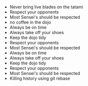 * Never bring live blades on the tatami
 * Respect your opponents
 * Most Sensei's should be respected
 * no coffee in the dojo
 * Always be on time
 * Always take off your shoes
 * Keep the dojo tidy
 * Respect your opponents
 * Most Sensei's should be respected
* Always be on time
* Always take off your shoes
* Keep the dojo tidy
* Respect your opponents
* Most Sensei's should be respected
* Killing history using git rebase